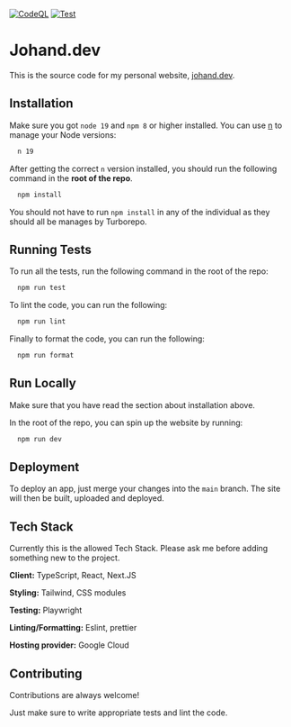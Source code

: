 [![CodeQL](https://github.com/Johannes-Andersen/Johand/actions/workflows/codeql-analysis.yml/badge.svg)](https://github.com/Johannes-Andersen/Johand/actions/workflows/codeql-analysis.yml)
[![Test](https://github.com/Johannes-Andersen/Johand/actions/workflows/test.yml/badge.svg)](https://github.com/Johannes-Andersen/Johand/actions/workflows/test.yml)

# Johand.dev

This is the source code for my personal website, [johand.dev](https://johand.dev).

## Installation

Make sure you got `node 19` and `npm 8` or higher installed.
You can use [n](https://github.com/tj/n) to manage your Node versions:

```bash
  n 19
```

After getting the correct `n` version installed, you should run the following command in the **root of the repo**.

```bash
  npm install
```

You should not have to run `npm install` in any of the individual as they should all be manages by Turborepo.

## Running Tests

To run all the tests, run the following command in the root of the repo:

```bash
  npm run test
```

To lint the code, you can run the following:

```bash
  npm run lint
```

Finally to format the code, you can run the following:

```bash
  npm run format
```

## Run Locally

Make sure that you have read the section about installation above.

In the root of the repo, you can spin up the website by running:

```bash
  npm run dev
```

## Deployment

To deploy an app, just merge your changes into the `main` branch. The site will then be built, uploaded and deployed.

## Tech Stack

Currently this is the allowed Tech Stack. Please ask me before adding something new to the project.

**Client:** TypeScript, React, Next.JS

**Styling:** Tailwind, CSS modules

**Testing:** Playwright

**Linting/Formatting:** Eslint, prettier

**Hosting provider:** Google Cloud

## Contributing

Contributions are always welcome!

Just make sure to write appropriate tests and lint the code.
